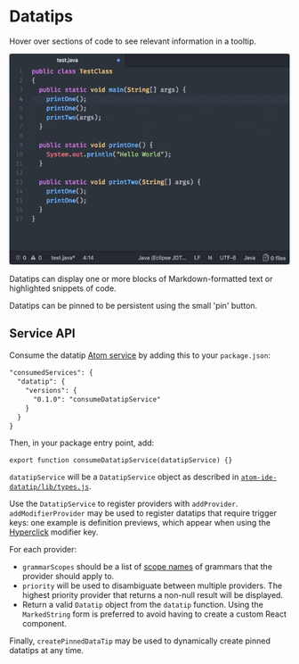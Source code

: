 # Datatips

Hover over sections of code to see relevant information in a tooltip.

![Datatips](./images/datatips.gif)

Datatips can display one or more blocks of Markdown-formatted text or
highlighted snippets of code.

Datatips can be pinned to be persistent using the small 'pin' button.

## Service API

Consume the datatip [Atom service](http://flight-manual.atom.io/behind-atom/sections/interacting-with-other-packages-via-services/) by adding this to your `package.json`:

```
"consumedServices": {
  "datatip": {
    "versions": {
      "0.1.0": "consumeDatatipService"
    }
  }
}
```

Then, in your package entry point, add:

```
export function consumeDatatipService(datatipService) {}
```

`datatipService` will be a `DatatipService` object
as described in [`atom-ide-datatip/lib/types.js`](../modules/atom-ide-ui/pkg/atom-ide-datatip/lib/types.js).

Use the `DatatipService` to register providers with `addProvider`.
`addModifierProvider` may be used to register
datatips that require trigger keys: one example
is definition previews, which appear when using
the [Hyperclick](./definitions.md) modifier key.

For each provider:

- `grammarScopes` should be a list of [scope names](
https://github.com/execjosh/atom-file-types#scope-names) of grammars
that the provider should apply to.
- `priority` will be used to disambiguate between multiple providers. The highest priority provider that returns a non-null result will be displayed.
- Return a valid `Datatip` object from the `datatip` function.
Using the `MarkedString` form is preferred to avoid having to create a custom React component.

Finally, `createPinnedDataTip` may be used to dynamically create
pinned datatips at any time.
